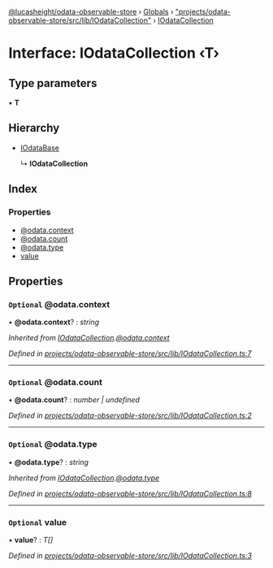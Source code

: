 [@lucasheight/odata-observable-store](../README.md) › [Globals](../globals.md) › ["projects/odata-observable-store/src/lib/IOdataCollection"](../modules/_projects_odata_observable_store_src_lib_iodatacollection_.md) › [IOdataCollection](_projects_odata_observable_store_src_lib_iodatacollection_.iodatacollection.md)

# Interface: IOdataCollection ‹**T**›

## Type parameters

▪ **T**

## Hierarchy

* [IOdataBase](_projects_odata_observable_store_src_lib_iodatacollection_.iodatabase.md)

  ↳ **IOdataCollection**

## Index

### Properties

* [@odata.context](_projects_odata_observable_store_src_lib_iodatacollection_.iodatacollection.md#optional-@odata.context)
* [@odata.count](_projects_odata_observable_store_src_lib_iodatacollection_.iodatacollection.md#optional-@odata.count)
* [@odata.type](_projects_odata_observable_store_src_lib_iodatacollection_.iodatacollection.md#optional-@odata.type)
* [value](_projects_odata_observable_store_src_lib_iodatacollection_.iodatacollection.md#optional-value)

## Properties

### `Optional` @odata.context

• **@odata.context**? : *string*

*Inherited from [IOdataCollection](_projects_odata_observable_store_src_lib_iodatacollection_.iodatacollection.md).[@odata.context](_projects_odata_observable_store_src_lib_iodatacollection_.iodatacollection.md#optional-@odata.context)*

*Defined in [projects/odata-observable-store/src/lib/IOdataCollection.ts:7](https://github.com/lucasheight/odata-observable-store/blob/a92f36b7/projects/odata-observable-store/src/lib/IOdataCollection.ts#L7)*

___

### `Optional` @odata.count

• **@odata.count**? : *number | undefined*

*Defined in [projects/odata-observable-store/src/lib/IOdataCollection.ts:2](https://github.com/lucasheight/odata-observable-store/blob/a92f36b7/projects/odata-observable-store/src/lib/IOdataCollection.ts#L2)*

___

### `Optional` @odata.type

• **@odata.type**? : *string*

*Inherited from [IOdataCollection](_projects_odata_observable_store_src_lib_iodatacollection_.iodatacollection.md).[@odata.type](_projects_odata_observable_store_src_lib_iodatacollection_.iodatacollection.md#optional-@odata.type)*

*Defined in [projects/odata-observable-store/src/lib/IOdataCollection.ts:8](https://github.com/lucasheight/odata-observable-store/blob/a92f36b7/projects/odata-observable-store/src/lib/IOdataCollection.ts#L8)*

___

### `Optional` value

• **value**? : *T[]*

*Defined in [projects/odata-observable-store/src/lib/IOdataCollection.ts:3](https://github.com/lucasheight/odata-observable-store/blob/a92f36b7/projects/odata-observable-store/src/lib/IOdataCollection.ts#L3)*
